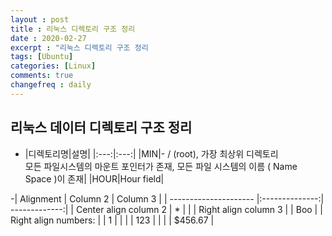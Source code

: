```yaml
---
layout : post
title : 리눅스 디렉토리 구조 정리
date : 2020-02-27
excerpt : "리눅스 디렉토리 구조 정리                                                       "
tags: [Ubuntu]
categories: [Linux]
comments: true
changefreq : daily
---
```


## 리눅스 데이터 디렉토리 구조 정리 

- |디렉토리명|설명|
|:---:|:---:|
|MIN|- / (root), 가장 최상위 디렉토리<br>모든 파일시스템의 마운트 포인터가 존재, 모든 파일 시스템의 이름 ( Name Space )이 존재|
|HOUR|Hour field|

-| Alignment             | Column 2       | Column 3      |
| --------------------- |:--------------:| -------------:|
| Center align column 2 | *              |               |
| Right align column 3  |                | Boo           |
| Right align numbers:  |                |   1           |
|                       |                | 123           |
|                       |                |     $456.67   |
